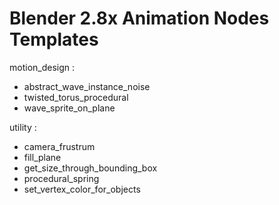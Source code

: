 # Blender 2.8x Animation Nodes Templates

motion_design :
- abstract_wave_instance_noise
- twisted_torus_procedural
- wave_sprite_on_plane

utility :
- camera_frustrum
- fill_plane
- get_size_through_bounding_box
- procedural_spring
- set_vertex_color_for_objects